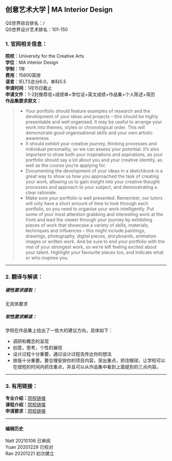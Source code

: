 ##  创意艺术大学 | MA Interior Design  

QS世界综合排名：/  
QS世界设计艺术排名：101-150  

### 1. 官网相关信息：

**院校**：University for the Creative Arts  
**学位**：MA Interior Design  
**学制**：1年  
**费用**：15600英镑  
**语言**：IELTS总分6.0，单科5.5  
**申请时间**：1月15日截止  
**申请文件**：1-2封推荐信+成绩单+学位证+英文成绩+作品集+个人陈述+简历  
**作品集要求原文：**  
> - Your portfolio should feature examples of research and the development of your ideas and projects – this should be highly presentable and well organised. It may be useful to arrange your work into themes, styles or chronological order. This will demonstrate good organisational skills and your own artistic awareness.  
> - It should exhibit your creative journey, thinking processes and individual personality, so we can assess your potential. It’s also important to show both your inspirations and aspirations, as your portfolio should say a lot about you and your creative identity, as well as the course you’re applying for.  
> - Documenting the development of your ideas in a sketchbook is a great way to show us how you approached the task of creating your work, allowing us to gain insight into your creative thought processes and approach to your subject, and demonstrating a clear rationale.  
> - Make sure your portfolio is well presented. Remember, our tutors will only have a short amount of time to look through each portfolio, so you need to organise your work intelligently. Put some of your most attention grabbing and interesting work at the front and lead the viewer through your journey by exhibiting pieces of work that showcase a variety of skills, materials, techniques and influences – this might include paintings, drawings, photography, digital pieces, storyboards, animation images or written work. And be sure to end your portfolio with the rest of your strongest work, so we’re left feeling excited about your talent. Highlight your favourite pieces too, and indicate what or who inspires you.  





---


### 2. 翻译与解读：

##### 硬性要求提取：
无具体要求  


##### 软性要求解读：
学校在作品集上给出了一些大的建议方向，具体如下：
- 调研和概念的呈现  
- 创意，思考，个性的展现  
- 设计过程十分重要，通过设计过程去传达你的想法  
- 排版十分重要。要合理安排你的项目内容，突出重点，抓住眼球，让学校可以在很短的时间内抓住重点，并且可以从作品集中看到上面提到的三点内容。  

---


### 3. 有用链接：

**专业介绍：**[院校链接](https://www.uca.ac.uk/study/courses/ma-interior-design/)  
**课程介绍：**[院校链接](http://webdocs.ucreative.ac.uk/Interior_Design_MA_C_PSpecA_201920-1537529760012.pdf)  
**申请要求：**[院校链接](https://www.uca.ac.uk/international/international-country-entry-requirements/china/)         



---


#### 编辑历史
Natt 20210106 已审阅  
Yuan 20201229 已校对  
Ran 20201221 初次建立  
